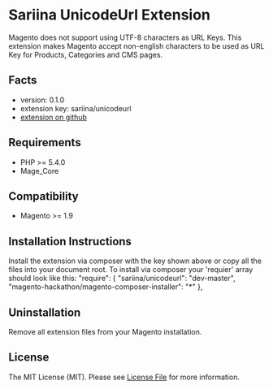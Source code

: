 Sariina UnicodeUrl Extension
=====================
Magento does not support using UTF-8 characters as URL Keys. This extension makes Magento accept non-english characters to be used as URL Key for Products, Categories and CMS pages.

Facts
-----
- version: 0.1.0
- extension key: sariina/unicodeurl
- [extension on github](https://github.com/sariina/sariina_unicodeurl)


Requirements
------------
- PHP >= 5.4.0
- Mage_Core

Compatibility
-------------
- Magento >= 1.9

Installation Instructions
-------------------------
Install the extension via composer with the key shown above or copy all the files into your document root.
To install via composer your 'requier' array should look like this:
	"require": {
		"sariina/unicodeurl": "dev-master",
		"magento-hackathon/magento-composer-installer": "*"
	},

Uninstallation
--------------
Remove all extension files from your Magento installation.

License
---------
The MIT License (MIT). Please see [License File](LICENSE.txt) for more information.

